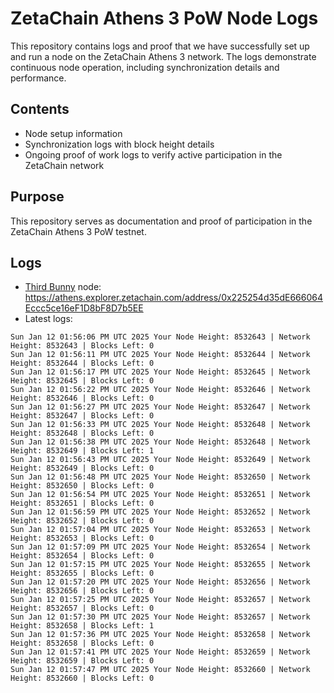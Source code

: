 # ZetaChain Athens 3 PoW Node Logs
This repository contains logs and proof that we have successfully set up and run a node on the ZetaChain Athens 3 network. The logs demonstrate continuous node operation, including synchronization details and performance.

## Contents
- Node setup information
- Synchronization logs with block height details
- Ongoing proof of work logs to verify active participation in the ZetaChain network

## Purpose
This repository serves as documentation and proof of participation in the ZetaChain Athens 3 PoW testnet.

## Logs

- [Third Bunny](https://thirdbunny.xyz/) node: https://athens.explorer.zetachain.com/address/0x225254d35dE666064Eccc5ce16eF1D8bF8D7b5EE
- Latest logs:
```
Sun Jan 12 01:56:06 PM UTC 2025 Your Node Height: 8532643 | Network Height: 8532643 | Blocks Left: 0
Sun Jan 12 01:56:11 PM UTC 2025 Your Node Height: 8532644 | Network Height: 8532644 | Blocks Left: 0
Sun Jan 12 01:56:17 PM UTC 2025 Your Node Height: 8532645 | Network Height: 8532645 | Blocks Left: 0
Sun Jan 12 01:56:22 PM UTC 2025 Your Node Height: 8532646 | Network Height: 8532646 | Blocks Left: 0
Sun Jan 12 01:56:27 PM UTC 2025 Your Node Height: 8532647 | Network Height: 8532647 | Blocks Left: 0
Sun Jan 12 01:56:33 PM UTC 2025 Your Node Height: 8532648 | Network Height: 8532648 | Blocks Left: 0
Sun Jan 12 01:56:38 PM UTC 2025 Your Node Height: 8532648 | Network Height: 8532649 | Blocks Left: 1
Sun Jan 12 01:56:43 PM UTC 2025 Your Node Height: 8532649 | Network Height: 8532649 | Blocks Left: 0
Sun Jan 12 01:56:48 PM UTC 2025 Your Node Height: 8532650 | Network Height: 8532650 | Blocks Left: 0
Sun Jan 12 01:56:54 PM UTC 2025 Your Node Height: 8532651 | Network Height: 8532651 | Blocks Left: 0
Sun Jan 12 01:56:59 PM UTC 2025 Your Node Height: 8532652 | Network Height: 8532652 | Blocks Left: 0
Sun Jan 12 01:57:04 PM UTC 2025 Your Node Height: 8532653 | Network Height: 8532653 | Blocks Left: 0
Sun Jan 12 01:57:09 PM UTC 2025 Your Node Height: 8532654 | Network Height: 8532654 | Blocks Left: 0
Sun Jan 12 01:57:15 PM UTC 2025 Your Node Height: 8532655 | Network Height: 8532655 | Blocks Left: 0
Sun Jan 12 01:57:20 PM UTC 2025 Your Node Height: 8532656 | Network Height: 8532656 | Blocks Left: 0
Sun Jan 12 01:57:25 PM UTC 2025 Your Node Height: 8532657 | Network Height: 8532657 | Blocks Left: 0
Sun Jan 12 01:57:30 PM UTC 2025 Your Node Height: 8532657 | Network Height: 8532658 | Blocks Left: 1
Sun Jan 12 01:57:36 PM UTC 2025 Your Node Height: 8532658 | Network Height: 8532658 | Blocks Left: 0
Sun Jan 12 01:57:41 PM UTC 2025 Your Node Height: 8532659 | Network Height: 8532659 | Blocks Left: 0
Sun Jan 12 01:57:47 PM UTC 2025 Your Node Height: 8532660 | Network Height: 8532660 | Blocks Left: 0
```
